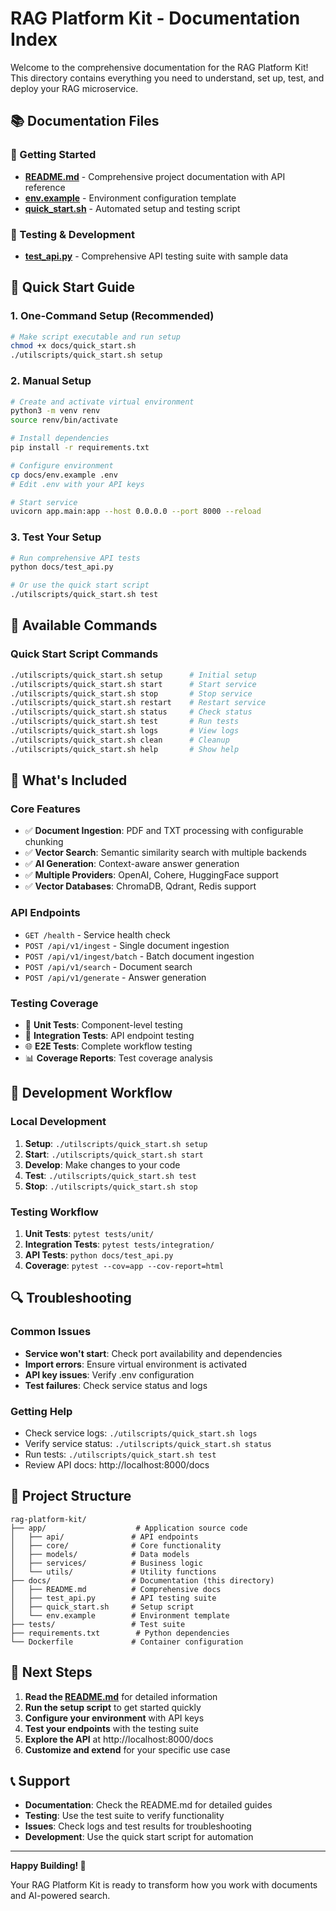 # RAG Platform Kit - Documentation Index

Welcome to the comprehensive documentation for the RAG Platform Kit! This directory contains everything you need to understand, set up, test, and deploy your RAG microservice.

## 📚 Documentation Files

### 🚀 Getting Started
- **[README.md](README.md)** - Comprehensive project documentation with API reference
- **[env.example](env.example)** - Environment configuration template
- **[quick_start.sh](quick_start.sh)** - Automated setup and testing script

### 🧪 Testing & Development
- **[test_api.py](test_api.py)** - Comprehensive API testing suite with sample data

## 🎯 Quick Start Guide

### 1. **One-Command Setup** (Recommended)
```bash
# Make script executable and run setup
chmod +x docs/quick_start.sh
./utilscripts/quick_start.sh setup
```

### 2. **Manual Setup**
```bash
# Create and activate virtual environment
python3 -m venv renv
source renv/bin/activate

# Install dependencies
pip install -r requirements.txt

# Configure environment
cp docs/env.example .env
# Edit .env with your API keys

# Start service
uvicorn app.main:app --host 0.0.0.0 --port 8000 --reload
```

### 3. **Test Your Setup**
```bash
# Run comprehensive API tests
python docs/test_api.py

# Or use the quick start script
./utilscripts/quick_start.sh test
```

## 🔧 Available Commands

### Quick Start Script Commands
```bash
./utilscripts/quick_start.sh setup      # Initial setup
./utilscripts/quick_start.sh start      # Start service
./utilscripts/quick_start.sh stop       # Stop service
./utilscripts/quick_start.sh restart    # Restart service
./utilscripts/quick_start.sh status     # Check status
./utilscripts/quick_start.sh test       # Run tests
./utilscripts/quick_start.sh logs       # View logs
./utilscripts/quick_start.sh clean      # Cleanup
./utilscripts/quick_start.sh help       # Show help
```

## 📖 What's Included

### **Core Features**
- ✅ **Document Ingestion**: PDF and TXT processing with configurable chunking
- ✅ **Vector Search**: Semantic similarity search with multiple backends
- ✅ **AI Generation**: Context-aware answer generation
- ✅ **Multiple Providers**: OpenAI, Cohere, HuggingFace support
- ✅ **Vector Databases**: ChromaDB, Qdrant, Redis support

### **API Endpoints**
- `GET /health` - Service health check
- `POST /api/v1/ingest` - Single document ingestion
- `POST /api/v1/ingest/batch` - Batch document ingestion
- `POST /api/v1/search` - Document search
- `POST /api/v1/generate` - Answer generation

### **Testing Coverage**
- 🧪 **Unit Tests**: Component-level testing
- 🔗 **Integration Tests**: API endpoint testing
- 🌐 **E2E Tests**: Complete workflow testing
- 📊 **Coverage Reports**: Test coverage analysis

## 🚀 Development Workflow

### **Local Development**
1. **Setup**: `./utilscripts/quick_start.sh setup`
2. **Start**: `./utilscripts/quick_start.sh start`
3. **Develop**: Make changes to your code
4. **Test**: `./utilscripts/quick_start.sh test`
5. **Stop**: `./utilscripts/quick_start.sh stop`

### **Testing Workflow**
1. **Unit Tests**: `pytest tests/unit/`
2. **Integration Tests**: `pytest tests/integration/`
3. **API Tests**: `python docs/test_api.py`
4. **Coverage**: `pytest --cov=app --cov-report=html`

## 🔍 Troubleshooting

### **Common Issues**
- **Service won't start**: Check port availability and dependencies
- **Import errors**: Ensure virtual environment is activated
- **API key issues**: Verify .env configuration
- **Test failures**: Check service status and logs

### **Getting Help**
- Check service logs: `./utilscripts/quick_start.sh logs`
- Verify service status: `./utilscripts/quick_start.sh status`
- Run tests: `./utilscripts/quick_start.sh test`
- Review API docs: http://localhost:8000/docs

## 📁 Project Structure

```
rag-platform-kit/
├── app/                    # Application source code
│   ├── api/               # API endpoints
│   ├── core/              # Core functionality
│   ├── models/            # Data models
│   ├── services/          # Business logic
│   └── utils/             # Utility functions
├── docs/                  # Documentation (this directory)
│   ├── README.md          # Comprehensive docs
│   ├── test_api.py        # API testing suite
│   ├── quick_start.sh     # Setup script
│   └── env.example        # Environment template
├── tests/                 # Test suite
├── requirements.txt        # Python dependencies
└── Dockerfile             # Container configuration
```

## 🌟 Next Steps

1. **Read the [README.md](README.md)** for detailed information
2. **Run the setup script** to get started quickly
3. **Configure your environment** with API keys
4. **Test your endpoints** with the testing suite
5. **Explore the API** at http://localhost:8000/docs
6. **Customize and extend** for your specific use case

## 📞 Support

- **Documentation**: Check the README.md for detailed guides
- **Testing**: Use the test suite to verify functionality
- **Issues**: Check logs and test results for troubleshooting
- **Development**: Use the quick start script for automation

---

**Happy Building! 🚀**

Your RAG Platform Kit is ready to transform how you work with documents and AI-powered search.
